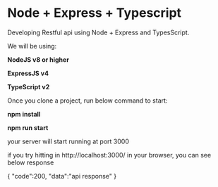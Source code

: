 # Node + Express + Typescript 


Developing Restful api using Node + Express and TypesScript. 

We will be using:

**NodeJS v8 or higher**

**ExpressJS v4**

**TypeScript v2**

Once you clone a project, run below command to start: 

**npm install**

**npm run start**

your server will start running at port 3000

if you try hitting in http://localhost:3000/ in your browser, you can see below response

{
  "code":200,
  "data":"api response"
} 



